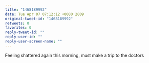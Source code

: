 ```yaml
---
title: "1468189992"
date: Tue Apr 07 07:12:12 +0000 2009
original-tweet-id: "1468189992"
retweets: 0
favorites: 0
reply-tweet-id: ""
reply-user-id: ""
reply-user-screen-name: ""
---
```

Feeling shattered again this morning, must make a trip to the doctors
